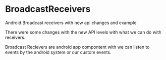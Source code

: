 # BroadcastReceivers
Android Broadcast receivers with new api changes and example

There were some changes with the new API levels with what we can do with receivers.

Broadcast Recievers are android app compontent with we can listen to events by the android system or our custom events.

